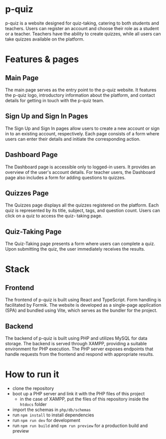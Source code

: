 # p-quiz

p-quiz is a website designed for quiz-taking, catering to both students and teachers. Users can
register an account and choose their role as a student or a teacher. Teachers have the ability to
create quizzes, while all users can take quizzes available on the platform.

# Features & pages

## Main Page

The main page serves as the entry point to the p-quiz website. It features the p-quiz logo,
introductory information about the platform, and contact details for getting in touch with the
p-quiz team.

## Sign Up and Sign In Pages

The Sign Up and Sign In pages allow users to create a new account or sign in to an existing
account, respectively. Each page consists of a form where users can enter their details and
initiate the corresponding action.

## Dashboard Page

The Dashboard page is accessible only to logged-in users. It provides an overview of the
user's account details. For teacher users, the Dashboard page also includes a form for adding
questions to quizzes.

## Quizzes Page

The Quizzes page displays all the quizzes registered on the platform. Each quiz is represented
by its title, subject, tags, and question count. Users can click on a quiz to access the quiz-
taking page.

## Quiz-Taking Page

The Quiz-Taking page presents a form where users can complete a quiz. Upon submitting the
quiz, the user immediately receives the results.

# Stack

## Frontend

The frontend of p-quiz is built using React and TypeScript. Form handling is facilitated by
Formik. The website is developed as a single-page application (SPA) and bundled using Vite,
which serves as the bundler for the project.

## Backend

The backend of p-quiz is built using PHP and utilizes MySQL for data storage. The backend
is served through XAMPP, providing a suitable environment for PHP execution. The PHP
server exposes endpoints that handle requests from the frontend and respond with appropriate
results.

# How to run it

- clone the repository
- boot up a PHP server and link it with the PHP files of this project
  - in the case of XAMPP, put the files of this repository inside the `htdocs` folder
- import the schemas in `php/db/schemas`
- run `npm install` to install dependencies
- run `npm run dev` for development
- run `npm run build` and `npm run preview` for a production build and preview

